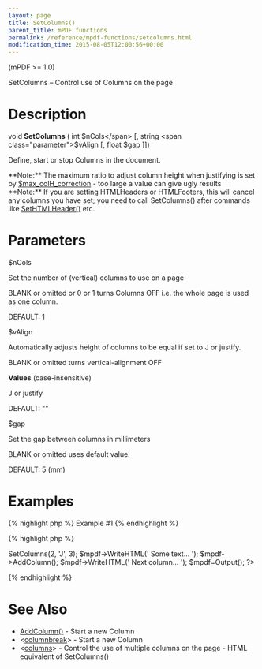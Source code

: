 ```yaml
---
layout: page
title: SetColumns()
parent_title: mPDF functions
permalink: /reference/mpdf-functions/setcolumns.html
modification_time: 2015-08-05T12:00:56+00:00
---
```


(mPDF >= 1.0)

SetColumns – Control use of Columns on the page

# Description

void **SetColumns** ( int <span class="parameter">$nCols</span> [, string <span class="parameter">$vAlign</span> [, float <span class="parameter">$gap</span> ]])

Define, start or stop Columns in the document.

<div class="alert alert-info" role="alert">**Note:** The maximum ratio to adjust column height when justifying is set by <a href="{{ "/reference/mpdf-variables/max-colh-correction.html" | prepend: site.baseurl }}">$max_colH_correction</a> - too large a value can give ugly results</div>

<div class="alert alert-info" role="alert">**Note:** If you are setting HTMLHeaders or HTMLFooters, this will cancel any columns you have set; you need to call SetColumns() after commands like <a href="{{ "/reference/mpdf-functions/sethtmlheader.html" | prepend: site.baseurl }}">SetHTMLHeader()</a> etc.</div>

# Parameters

<span class="parameter">$nCols</span>

Set the number of (vertical) columns to use on a page

<span class="smallblock">BLANK</span> or omitted or 0 or 1 turns Columns OFF i.e. the whole page is used as one column.

<span class="smallblock">DEFAULT</span>: 1

<span class="parameter">$vAlign</span>

Automatically adjusts height of columns to be equal if set to J or justify.

<span class="smallblock">BLANK</span> or omitted turns vertical-alignment OFF

**Values** (case-insensitive)

J or justify

<span class="smallblock">DEFAULT</span>: ""

<span class="parameter">$gap</span>

Set the gap between columns in millimeters

<span class="smallblock">BLANK</span> or omitted uses default value.

<span class="smallblock">DEFAULT</span>: 5 (mm)

# Examples

{% highlight php %}
Example #1
{% endhighlight %}

{% highlight php %}
<?php

$mpdf = new mPDF();

$mPDF->SetColumns(2, 'J', 3);

$mpdf->WriteHTML('
Some text...
');

$mpdf->AddColumn();

$mpdf->WriteHTML('
Next column...
');

$mpdf=Output();

?>
{% endhighlight %}

# See Also

<ul>
<li class="manual_boxlist"><a href="{{ "/reference/mpdf-functions/addcolumn.html" | prepend: site.baseurl }}">AddColumn()</a> - Start a new Column</li>
<li class="manual_boxlist">&lt;<a href="{{ "/reference/html-control-tags/columnbreak.html" | prepend: site.baseurl }}">columnbreak</a>&gt; - Start a new Column</li>
<li class="manual_boxlist">&lt;<a href="{{ "/reference/html-control-tags/columns.html" | prepend: site.baseurl }}">columns</a>&gt; - Control the use of multiple columns on the page - HTML equivalent of SetColumns()</li>
</ul>
